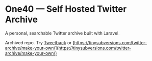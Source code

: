 # One40 — Self Hosted Twitter Archive

A personal, searchable Twitter archive built with Laravel.

Archived repo. Try [Tweetback](https://github.com/tweetback) or [https://tinysubversions.com/twitter-archive/make-your-own/](https://tinysubversions.com/twitter-archive/make-your-own/)
